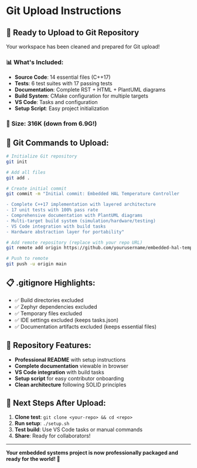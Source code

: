 # Git Upload Instructions

## 🚀 Ready to Upload to Git Repository

Your workspace has been cleaned and prepared for Git upload!

### 📊 What's Included:
- **Source Code**: 14 essential files (C++17)
- **Tests**: 6 test suites with 17 passing tests
- **Documentation**: Complete RST + HTML + PlantUML diagrams
- **Build System**: CMake configuration for multiple targets
- **VS Code**: Tasks and configuration
- **Setup Script**: Easy project initialization

### 📁 Size: 316K (down from 6.9G!)

## 🔧 Git Commands to Upload:

```bash
# Initialize Git repository
git init

# Add all files
git add .

# Create initial commit
git commit -m "Initial commit: Embedded HAL Temperature Controller

- Complete C++17 implementation with layered architecture
- 17 unit tests with 100% pass rate
- Comprehensive documentation with PlantUML diagrams
- Multi-target build system (simulation/hardware/testing)
- VS Code integration with build tasks
- Hardware abstraction layer for portability"

# Add remote repository (replace with your repo URL)
git remote add origin https://github.com/yourusername/embedded-hal-temperature-controller.git

# Push to remote
git push -u origin main
```

## 📋 .gitignore Highlights:
- ✅ Build directories excluded
- ✅ Zephyr dependencies excluded  
- ✅ Temporary files excluded
- ✅ IDE settings excluded (keeps tasks.json)
- ✅ Documentation artifacts excluded (keeps essential files)

## 🎯 Repository Features:
- **Professional README** with setup instructions
- **Complete documentation** viewable in browser
- **VS Code integration** with build tasks
- **Setup script** for easy contributor onboarding
- **Clean architecture** following SOLID principles

## 🚀 Next Steps After Upload:
1. **Clone test**: `git clone <your-repo> && cd <repo>`
2. **Run setup**: `./setup.sh`
3. **Test build**: Use VS Code tasks or manual commands
4. **Share**: Ready for collaborators!

---

**Your embedded systems project is now professionally packaged and ready for the world! 🌟**
